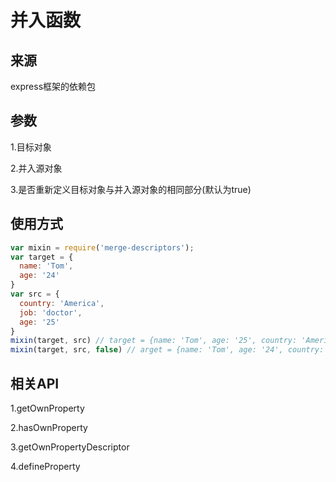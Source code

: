 # 并入函数

## 来源
express框架的依赖包

## 参数
  1.目标对象

  2.并入源对象

  3.是否重新定义目标对象与并入源对象的相同部分(默认为true)

## 使用方式
```javascript
var mixin = require('merge-descriptors');
var target = {
  name: 'Tom',
  age: '24'
}
var src = {
  country: 'America',
  job: 'doctor',
  age: '25'
}
mixin(target, src) // target = {name: 'Tom', age: '25', country: 'America', job: 'doctor'}
mixin(target, src, false) // arget = {name: 'Tom', age: '24', country: 'America', job: 'doctor'}
```

## 相关API
1.getOwnProperty

2.hasOwnProperty

3.getOwnPropertyDescriptor

4.defineProperty
